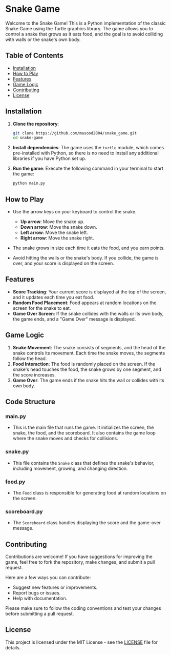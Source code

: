 # Snake Game

Welcome to the Snake Game! This is a Python implementation of the classic Snake Game using the Turtle graphics library. The game allows you to control a snake that grows as it eats food, and the goal is to avoid colliding with walls or the snake's own body.

## Table of Contents

- [Installation](#installation)
- [How to Play](#how-to-play)
- [Features](#features)
- [Game Logic](#game-logic)
- [Contributing](#contributing)
- [License](#license)

## Installation

1. **Clone the repository**:
   ```bash
   git clone https://github.com/masood2004/snake_game.git
   cd snake-game
   ```

2. **Install dependencies**:
   The game uses the `turtle` module, which comes pre-installed with Python, so there is no need to install any additional libraries if you have Python set up.

3. **Run the game**:
   Execute the following command in your terminal to start the game:
   ```bash
   python main.py
   ```

## How to Play

- Use the arrow keys on your keyboard to control the snake.
  - **Up arrow**: Move the snake up.
  - **Down arrow**: Move the snake down.
  - **Left arrow**: Move the snake left.
  - **Right arrow**: Move the snake right.
  
- The snake grows in size each time it eats the food, and you earn points.
- Avoid hitting the walls or the snake's body. If you collide, the game is over, and your score is displayed on the screen.
  
## Features

- **Score Tracking**: Your current score is displayed at the top of the screen, and it updates each time you eat food.
- **Random Food Placement**: Food appears at random locations on the screen for the snake to eat.
- **Game Over Screen**: If the snake collides with the walls or its own body, the game ends, and a "Game Over" message is displayed.

## Game Logic

1. **Snake Movement**: The snake consists of segments, and the head of the snake controls its movement. Each time the snake moves, the segments follow the head.
2. **Food Interaction**: The food is randomly placed on the screen. If the snake's head touches the food, the snake grows by one segment, and the score increases.
3. **Game Over**: The game ends if the snake hits the wall or collides with its own body.

## Code Structure

### main.py
- This is the main file that runs the game. It initializes the screen, the snake, the food, and the scoreboard. It also contains the game loop where the snake moves and checks for collisions.

### snake.py
- This file contains the `Snake` class that defines the snake's behavior, including movement, growing, and changing direction.

### food.py
- The `Food` class is responsible for generating food at random locations on the screen.

### scoreboard.py
- The `Scoreboard` class handles displaying the score and the game-over message.

## Contributing

Contributions are welcome! If you have suggestions for improving the game, feel free to fork the repository, make changes, and submit a pull request.

Here are a few ways you can contribute:
- Suggest new features or improvements.
- Report bugs or issues.
- Help with documentation.

Please make sure to follow the coding conventions and test your changes before submitting a pull request.

## License

This project is licensed under the MIT License - see the [LICENSE](LICENSE) file for details.
